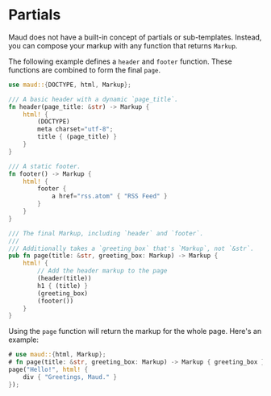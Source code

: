 # Partials

Maud does not have a built-in concept of partials or sub-templates.
Instead, you can compose your markup with any function that returns `Markup`.

The following example defines a `header` and `footer` function.
These functions are combined to form the final `page`.

```rust
use maud::{DOCTYPE, html, Markup};

/// A basic header with a dynamic `page_title`.
fn header(page_title: &str) -> Markup {
    html! {
        (DOCTYPE)
        meta charset="utf-8";
        title { (page_title) }
    }
}

/// A static footer.
fn footer() -> Markup {
    html! {
        footer {
            a href="rss.atom" { "RSS Feed" }
        }
    }
}

/// The final Markup, including `header` and `footer`.
///
/// Additionally takes a `greeting_box` that's `Markup`, not `&str`.
pub fn page(title: &str, greeting_box: Markup) -> Markup {
    html! {
        // Add the header markup to the page
        (header(title))
        h1 { (title) }
        (greeting_box)
        (footer())
    }
}
```

Using the `page` function will return the markup for the whole page.
Here's an example:

```rust
# use maud::{html, Markup};
# fn page(title: &str, greeting_box: Markup) -> Markup { greeting_box }
page("Hello!", html! {
    div { "Greetings, Maud." }
});
```
